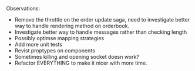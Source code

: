 Observations:

* Remove the throttle on the order update saga, need to investigate better way to handle rendering method on orderbook.
* Investigate better way to handle messages rather than checking length
* Possibly optimse mapping strategies
* Add more unit tests
* Revist proptypes on components
* Sometimes killing and opening socket doesn work?
* Refactor EVERYTHING to make it nicer with more time.